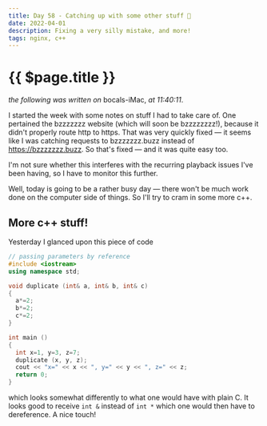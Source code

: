 ```yaml
---
title: Day 58 - Catching up with some other stuff 🦆
date: 2022-04-01
description: Fixing a very silly mistake, and more!
tags: nginx, c++
---
```


# {{ $page.title }}

*the following was written on* bocals-iMac, *at 11:40:11*.

I started the week with some notes on stuff I had to take care of. One pertained the bzzzzzzz website (which will soon be bzzzzzzzz!), because it didn't properly route http to https. That was very quickly fixed — it seems like I was catching requests to bzzzzzzz.buzz instead of https://bzzzzzzz.buzz. So that's fixed — and it was quite easy too.

I'm not sure whether this interferes with the recurring playback issues I've been having, so I have to monitor this further. 

Well, today is going to be a rather busy day — there won't be much work done on the computer side of things. So I'll try to cram in some more c++.

## More c++ stuff!

Yesterday I glanced upon this piece of code 

```c++
// passing parameters by reference
#include <iostream>
using namespace std;

void duplicate (int& a, int& b, int& c)
{
  a*=2;
  b*=2;
  c*=2;
}

int main ()
{
  int x=1, y=3, z=7;
  duplicate (x, y, z);
  cout << "x=" << x << ", y=" << y << ", z=" << z;
  return 0;
}
```

which looks somewhat differently to what one would have with plain C. It looks good to receive `int &` instead of `int *` which one would then have to dereference. A nice touch! 

<FetchComments :title=$frontmatter.title />
<PostComments :title=$frontmatter.title />

